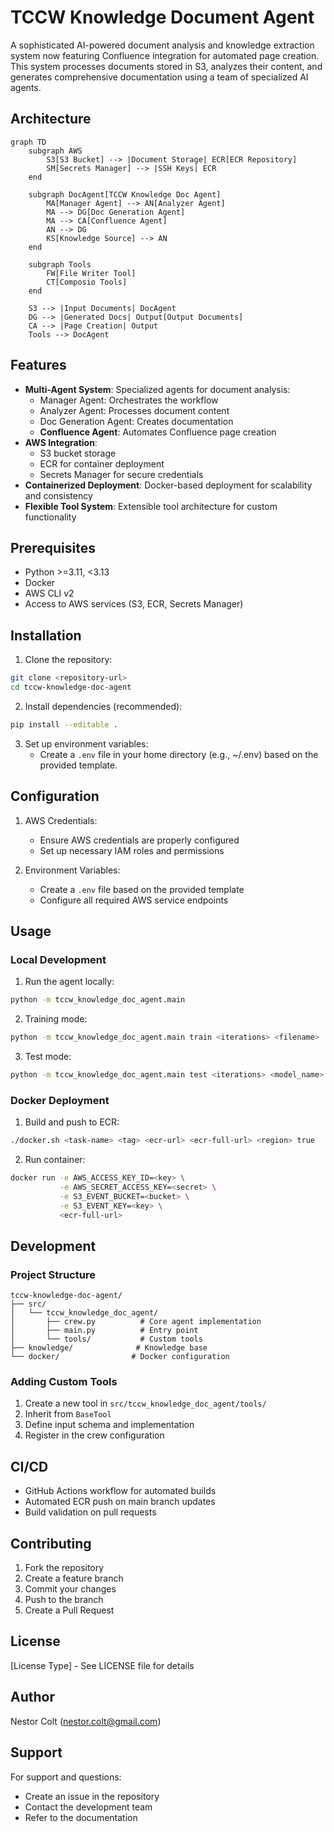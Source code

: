 # TCCW Knowledge Document Agent

A sophisticated AI-powered document analysis and knowledge extraction system now featuring Confluence integration for automated page creation. This system processes documents stored in S3, analyzes their content, and generates comprehensive documentation using a team of specialized AI agents.

## Architecture

```mermaid
graph TD
    subgraph AWS
        S3[S3 Bucket] --> |Document Storage| ECR[ECR Repository]
        SM[Secrets Manager] --> |SSH Keys| ECR
    end

    subgraph DocAgent[TCCW Knowledge Doc Agent]
        MA[Manager Agent] --> AN[Analyzer Agent]
        MA --> DG[Doc Generation Agent]
        MA --> CA[Confluence Agent]
        AN --> DG
        KS[Knowledge Source] --> AN
    end

    subgraph Tools
        FW[File Writer Tool]
        CT[Composio Tools]
    end

    S3 --> |Input Documents| DocAgent
    DG --> |Generated Docs| Output[Output Documents]
    CA --> |Page Creation| Output
    Tools --> DocAgent

```

## Features

- **Multi-Agent System**: Specialized agents for document analysis:
  - Manager Agent: Orchestrates the workflow
  - Analyzer Agent: Processes document content
  - Doc Generation Agent: Creates documentation
  - **Confluence Agent**: Automates Confluence page creation
- **AWS Integration**: 
  - S3 bucket storage
  - ECR for container deployment
  - Secrets Manager for secure credentials
- **Containerized Deployment**: Docker-based deployment for scalability and consistency
- **Flexible Tool System**: Extensible tool architecture for custom functionality

## Prerequisites

- Python >=3.11, <3.13
- Docker
- AWS CLI v2
- Access to AWS services (S3, ECR, Secrets Manager)

## Installation

1. Clone the repository:
```bash
git clone <repository-url>
cd tccw-knowledge-doc-agent
```

2. Install dependencies (recommended):
```bash
pip install --editable .
```

3. Set up environment variables:
   - Create a `.env` file in your home directory (e.g., ~/.env) based on the provided template.

## Configuration

1. AWS Credentials:
   - Ensure AWS credentials are properly configured
   - Set up necessary IAM roles and permissions

2. Environment Variables:
   - Create a `.env` file based on the provided template
   - Configure all required AWS service endpoints

## Usage

### Local Development

1. Run the agent locally:
```bash
python -m tccw_knowledge_doc_agent.main
```

2. Training mode:
```bash
python -m tccw_knowledge_doc_agent.main train <iterations> <filename>
```

3. Test mode:
```bash
python -m tccw_knowledge_doc_agent.main test <iterations> <model_name>
```

### Docker Deployment

1. Build and push to ECR:
```bash
./docker.sh <task-name> <tag> <ecr-url> <ecr-full-url> <region> true
```

2. Run container:
```bash
docker run -e AWS_ACCESS_KEY_ID=<key> \
           -e AWS_SECRET_ACCESS_KEY=<secret> \
           -e S3_EVENT_BUCKET=<bucket> \
           -e S3_EVENT_KEY=<key> \
           <ecr-full-url>
```

## Development

### Project Structure
```
tccw-knowledge-doc-agent/
├── src/
│   └── tccw_knowledge_doc_agent/
│       ├── crew.py          # Core agent implementation
│       ├── main.py          # Entry point
│       └── tools/           # Custom tools
├── knowledge/              # Knowledge base
└── docker/                # Docker configuration
```

### Adding Custom Tools

1. Create a new tool in `src/tccw_knowledge_doc_agent/tools/`
2. Inherit from `BaseTool`
3. Define input schema and implementation
4. Register in the crew configuration

## CI/CD

- GitHub Actions workflow for automated builds
- Automated ECR push on main branch updates
- Build validation on pull requests

## Contributing

1. Fork the repository
2. Create a feature branch
3. Commit your changes
4. Push to the branch
5. Create a Pull Request

## License

[License Type] - See LICENSE file for details

## Author

Nestor Colt (nestor.colt@gmail.com)

## Support

For support and questions:
- Create an issue in the repository
- Contact the development team
- Refer to the documentation
